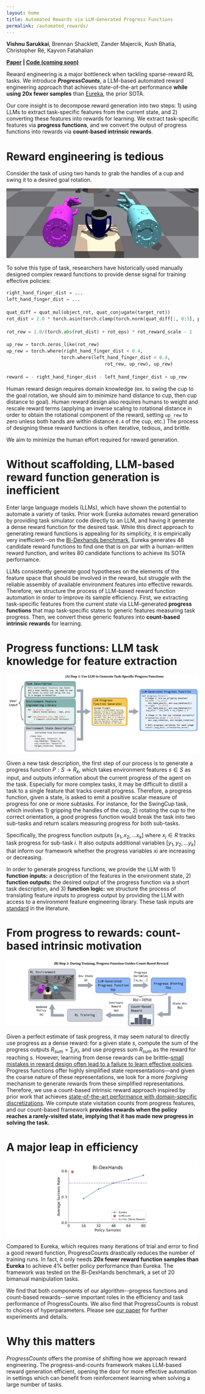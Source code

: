 ```yaml
---
layout: home
title: Automated Rewards via LLM-Generated Progress Functions
permalink: /automated_rewards/
---
```


**Vishnu Sarukkai**, Brennan Shacklett, Zander Majercik, Kush Bhatia, Christopher Ré, Kayvon Fatahalian

**[Paper](https://arxiv.org/abs/2410.09187) \| [Code (coming soon)]()**

Reward engineering is a major bottleneck when tackling sparse-reward RL tasks. We introduce ***ProgressCounts***, a LLM-based automated reward engineering approach that achieves state-of-the-art performance **while using 20x fewer samples** than [Eureka](https://arxiv.org/abs/2310.12931), the prior SOTA. 

Our core insight is to decompose reward generation into two steps: 1) using LLMs to extract task-specific features from the current state, and 2) converting these features into rewards for learning. We extract task-specific features via **progress functions**, and we convert the output of progress functions into rewards via **count-based intrinsic rewards**. 

# Reward engineering is tedious

Consider the task of using two hands to grab the handles of a cup and swing it to a desired goal rotation. 

![](automated_rewards/swing_cup.jpg)

To solve this type of task, researchers have historically used manually designed complex reward functions to provide dense signal for training effective policies:

```python
right_hand_finger_dist = ...
left_hand_finger_dist = ...

quat_diff = quat_mul(object_rot, quat_conjugate(target_rot))
rot_dist = 2.0 * torch.asin(torch.clamp(torch.norm(quat_diff[:, 0:3], p=2, dim=-1), max=1.0))

rot_rew = 1.0/(torch.abs(rot_dist) + rot_eps) * rot_reward_scale - 1

up_rew = torch.zeros_like(rot_rew)
up_rew = torch.where(right_hand_finger_dist < 0.4,
                    torch.where(left_hand_finger_dist < 0.4,
                                    rot_rew, up_rew), up_rew)
    
reward = - right_hand_finger_dist - left_hand_finger_dist + up_rew
```

Human reward design requires domain knowledge (ex. to swing the cup to the goal rotation, we should aim to minimize hand distance to cup, then cup distance to goal). 
Human reward design also requires humans to weight and rescale reward terms (applying an inverse scaling to rotational distance in order to obtain the rotational component of the reward, setting `up_rew` to zero unless both hands are within distance `0.4` of the cup, etc.) 
The process of designing these reward functions is often iterative, tedious, and brittle.  

We aim to minimize the human effort required for reward generation. 

# Without scaffolding, LLM-based reward function generation is inefficient

Enter large language models (LLMs), which have shown the potential to automate a variety of tasks. 
Prior work Eureka automates reward generation by providing task simulator code directly to an LLM, and having it generate a dense reward function for the desired task. 
While this direct approach to generating reward functions is appealing for its simplicity, it is empirically very inefficient--on the [Bi-Dexhands benchmark](https://github.com/PKU-MARL/DexterousHands), Eureka generates 48 candidate reward functions to find one that is on par with a human-written reward function, and writes 80 candidate functions to achieve its SOTA perfornamce. 

LLMs consistently generate good hypotheses on the elements of the feature space that should be involved in the reward, but struggle with the reliable assembly of available environment features into effective rewards. 
Therefore, we structure the process of LLM-based reward function automation in order to improve its sample efficiency.
First, we extracting task-specific features from the current state via LLM-generated **progress functions** that map task-specific states to generic features measuring task progress. 
Then, we convert these generic features into **count-based intrinsic rewards** for learning. 

# Progress functions: LLM task knowledge for feature extraction

![](automated_rewards/step_1.png)

Given a new task description, the first step of our process is to generate a progress function $P : S → R_k$, which takes environment features $s ∈ S$ as input, and outputs information about the current progress of the agent on the task. 
Especially for more complex tasks, it may be difficult to distill a task to a single feature that tracks overall progress. 
Therefore, a progress function, given a state, is asked to emit a positive scalar measure of progress for one or more subtasks. 
For instance, for the SwingCup task, which involves 1) gripping the handles of the cup, 2) rotating the cup to the correct orientation, a good progress function would break the task into two sub-tasks and return scalars measuring progress for both sub-tasks. 

Specifically, the progress function outputs $[x_1,x_2,...x_k]$ where $x_i ∈ R$ tracks task progress for sub-task $i$. It also outputs additional variables $[y_1 , y_2 , ...y_k]$ that inform our framework whether the progress variables xi are increasing or decreasing. 

In order to generate progress functions, we provide the LLM with 1) **function inputs:** a description of the features in the environment state, 2) **function outputs:** the desired output of the progress function via a short task description, and 3) **function logic:** we structure the process of translating feature inputs to progress output by providing the LLM with access to a environment feature engineering library. These task inputs are [standard](https://arxiv.org/abs/2310.12931) in the literature.

# From progress to rewards: count-based intrinsic motivation

![](automated_rewards/step_2.png)

Given a perfect estimate of task progress, it may seem natural to directly use progress as a dense reward: for a given state $s$, compute the sum of the progress outputs $R_{sum} = \sum_i x_i$, and use progress sum $R_{sum}$ as the reward for reaching s. However, learning from dense rewards can be brittle–[small mistakes in reward design often lead to a failure to learn effective policies](https://ojs.aaai.org/index.php/AAAI/article/view/25733). Progress functions offer highly simplified state representations—and given the coarse nature of these representations, we look for a more *forgiving* mechanism to generate rewards from these simplified representations. Therefore, we use a count-based intrinsic reward approach inspired by prior work that achieves [state-of-the-art performance with domain-specific discretizations](https://arxiv.org/abs/1901.10995). We compute state visitation counts from progress features, and our count-based framework **provides rewards when the policy reaches a rarely-visited state, implying that it has made new progress in solving the task.** 

# A major leap in efficiency

![](automated_rewards/results.png)

Compared to Eureka, which requires many iterations of trial and error to find a good reward function, ProgressCounts drastically reduces the number of training runs. In fact, it only needs **20x fewer reward function samples than Eureka** to achieve 4% better policy performance than Eureka. The framework was tested on the Bi-DexHands benchmark, a set of 20 bimanual manipulation tasks. 

We find that both components of our algorithm--progress functions and count-based rewards--serve important roles in the efficiency and task performance of ProgressCounts. We also find that ProgressCounts is robust to choices of hyperparameters. Please see [our paper](https://arxiv.org/abs/2410.09187) for further experiments and details. 

# Why this matters

*ProgressCounts* offers the promise of shifting how we approach reward engineering. The progress-and-counts framework makes LLM-based reward generation efficient, opening the door for more effective automation in settings which can benefit from reinforcement learning when solving a large number of tasks. 
